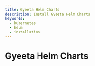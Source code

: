 ```yaml
---
title: Gyeeta Helm Charts
description: Install Gyeeta Helm Charts
keywords:
  - kubernetes
  - helm
  - installation
---
```


# Gyeeta Helm Charts



